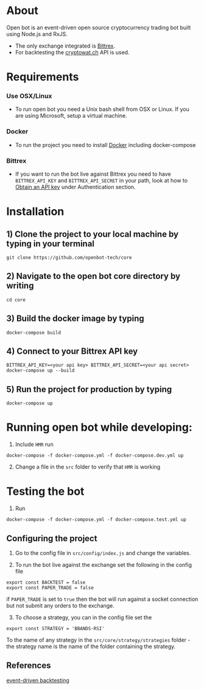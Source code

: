 # About

Open bot is an event-driven open source cryptocurrency trading bot built using Node.js and RxJS.
- The only exchange integrated is [Bittrex](https://bittrex.com/).
- For backtesting the [cryptowat.ch](https://cryptowat.ch/) API is used.

# Requirements

### Use OSX/Linux
- To run open bot you need a Unix bash shell from OSX or Linux. If you are using Microsoft, setup a virtual machine. 

### Docker

- To run the project you need to install [Docker](https://www.docker.com/) including docker-compose

### Bittrex

- If you want to run the bot live against Bittrex you need to have `BITTREX_API_KEY` and `BITTREX_API_SECRET` in your path, look at how to [Obtain an API key](https://bittrex.github.io/api/v1-1) under Authentication section.

# Installation

## 1) Clone the project to your local machine by typing in your terminal

`git clone https://github.com/openbot-tech/core`

## 2) Navigate to the open bot core directory by writing

`cd core`

## 3) Build the docker image by typing

`docker-compose build`

## 4) Connect to your Bittrex API key

`BITTREX_API_KEY=<your api key> BITTREX_API_SECRET=<your api secret> docker-compose up --build`

## 5) Run the project for production by typing

`docker-compose up`

# Running open bot while developing:


1) Include `HMR` run

 `docker-compose -f docker-compose.yml -f docker-compose.dev.yml up`

2) Change a file in the `src` folder to verify that `HMR` is working

# Testing the bot

1) Run

`docker-compose -f docker-compose.yml -f docker-compose.test.yml up`

## Configuring the project

1) Go to the config file in `src/config/index.js` and change the variables.

2) To run the bot live against the exchange set the following in the config file

```
export const BACKTEST = false
export const PAPER_TRADE = false
```

if `PAPER_TRADE` is set to `true` then the bot will run against a socket connection but not submit any orders to the exchange.

3) To choose a strategy, you can in the config file set the

```
export const STRATEGY = 'BBANDS-RSI'
```

To the name of any strategy in the `src/core/strategy/strategies` folder - the strategy name is the name of the folder containing the strategy.

## References

[event-driven backtesting](https://www.quantstart.com/articles/Event-Driven-Backtesting-with-Python-Part-I)

